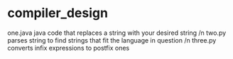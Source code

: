 # compiler_design
one.java java code that replaces a string with your desired string  /n
two.py parses string to find strings that fit the language in question /n 
three.py converts infix expressions to postfix ones
